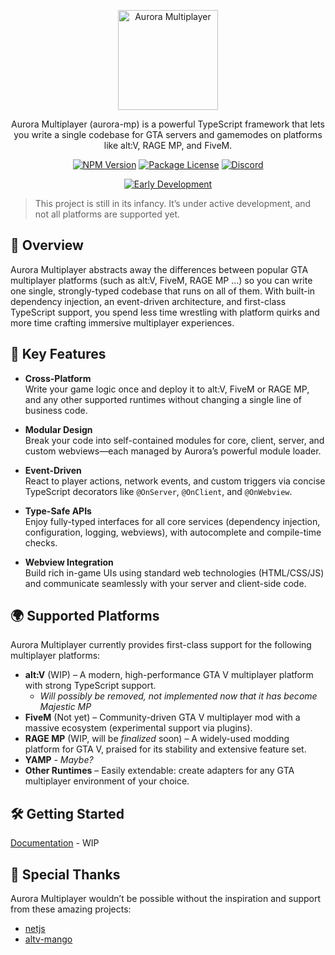 <p align="center">
	<img src="https://i.postimg.cc/vZr8prX3/logo-3.png" alt="Aurora Multiplayer" width="160" />
</p>

<p align="center">
Aurora Multiplayer (aurora-mp) is a powerful TypeScript framework that lets you write a single codebase for GTA servers and gamemodes on platforms like alt:V, RAGE MP, and FiveM.
</p>

<p align="center">
	<a href="https://www.npmjs.com/~aurora-mp" target="_blank"><img src="https://img.shields.io/npm/v/@aurora-mp/core.svg" alt="NPM Version" /></a>
	<a href="https://www.npmjs.com/~aurora-mp" target="_blank"><img src="https://img.shields.io/npm/l/@aurora-mp/core.svg" alt="Package License" /></a>
	<a href="https://discord.gg/Jv95ygPSNY" target="_blank"><img src="https://img.shields.io/badge/discord-online-brightgreen.svg" alt="Discord"/></a>
</p>

<p align="center">
	<a href="#"><img src="https://img.shields.io/badge/⚠️-Early%20Development-yellow?style=for-the-badge" alt="Early Development"/></a>
</p>

> This project is still in its infancy. It’s under active development, and not all platforms are supported yet.

## 🚀 Overview

Aurora Multiplayer abstracts away the differences between popular GTA multiplayer platforms (such as alt:V, FiveM, RAGE MP ...) so you can write one single, strongly-typed codebase that runs on all of them.
With built-in dependency injection, an event-driven architecture, and first-class TypeScript support, you spend less time wrestling with platform quirks and more time crafting immersive multiplayer experiences.

## 🔑 Key Features

- **Cross-Platform**  
  Write your game logic once and deploy it to alt:V, FiveM or RAGE MP, and any other supported runtimes without changing a single line of business code.

- **Modular Design**  
  Break your code into self-contained modules for core, client, server, and custom webviews—each managed by Aurora’s powerful module loader.

- **Event-Driven**  
  React to player actions, network events, and custom triggers via concise TypeScript decorators like `@OnServer`, `@OnClient`, and `@OnWebview`.

- **Type-Safe APIs**  
  Enjoy fully-typed interfaces for all core services (dependency injection, configuration, logging, webviews), with autocomplete and compile-time checks.

- **Webview Integration**  
  Build rich in-game UIs using standard web technologies (HTML/CSS/JS) and communicate seamlessly with your server and client-side code.

## 🌍 Supported Platforms

Aurora Multiplayer currently provides first-class support for the following multiplayer platforms:

- **alt:V** (WIP) – A modern, high-performance GTA V multiplayer platform with strong TypeScript support.
  - *Will possibly be removed, not implemented now that it has become Majestic MP*
- **FiveM** (Not yet) – Community-driven GTA V multiplayer mod with a massive ecosystem (experimental support via plugins).
- **RAGE MP** (WIP, will be *finalized* soon) – A widely-used modding platform for GTA V, praised for its stability and extensive feature set.
- **YAMP** - *Maybe?*
- **Other Runtimes** – Easily extendable: create adapters for any GTA multiplayer environment of your choice.

## 🛠️ Getting Started

[Documentation](https://docs.aurora-mp.dev) - WIP

## 🙏 Special Thanks

Aurora Multiplayer wouldn’t be possible without the inspiration and support from these amazing projects:

- [netjs](https://github.com/nestjs/nest)
- [altv-mango](https://github.com/altv-mango/altv-mango)
